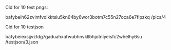 Cid for 10 test pngs:

bafybeih62zvimfvoikktsiu5kn64by6wor3botm7c55n27oca6e7fipzkq /pics/4

Cid for 10 testjson

bafybeiexsjjvztdg7gaduahxafwubhnvkllbhjotnlyeisfc2whelhy6su /testjson/3.json
